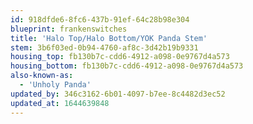 ```yaml
---
id: 918dfde6-8fc6-437b-91ef-64c28b98e304
blueprint: frankenswitches
title: 'Halo Top/Halo Bottom/YOK Panda Stem'
stem: 3b6f03ed-0b94-4760-af8c-3d42b19b9331
housing_top: fb130b7c-cdd6-4912-a098-0e9767d4a573
housing_bottom: fb130b7c-cdd6-4912-a098-0e9767d4a573
also-known-as:
  - 'Unholy Panda'
updated_by: 346c3162-6b01-4097-b7ee-8c4482d3ec52
updated_at: 1644639848
---
```

